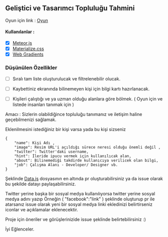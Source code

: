 

## Geliştici ve Tasarımcı Topluluğu Tahmini

Oyun için link : [Oyun](https://guess-community.herokuapp.com/)


#### Kullanılanlar :

- [x] [Meteor.js](meteor.com)
- [x] [Materialize.css](materializecss.com)
- [x] [Web Gradients](https://webgradients.com/)

### Düşünülen Özellikler

- [ ] Sıralı tam liste oluşturulucak ve filtrelenebilir olucak.

- [ ] Kaybettiniz ekranında bilinemeyen kişi için bilgi kartı hazırlanacak.

- [ ] Kişileri çalıştığı ve ya uzman olduğu alanlara göre bölmek. ( Oyun için ve listede insanları tanımak için )


Amacı : Sizlerin olabildiğince topluluğu tanımanız ve iletişim haline geçebilmenizi sağlamak.


Eklenilmesini istediğiniz bir kişi varsa yada bu kişi sizseniz

```
{
	"name": Kişi Adı ,
	"image": Resim URL'i açıldığı sürece neresi olduğu önemli değil ,
	"twitter": Twitter'daki username,
	"hint": İleride ipucu vermek için kullanılıcak alan,
	"about": Bilinemediği takdirde kullanıcıya verilicek olan bilgi,
	"job": Çalışma Alanı - Developer/ Designer vb.
}
```
Şeklinde [Data.js](https://github.com/Ketcap/Guess-Community/blob/master/imports/startup/server/data.js) dosyasının en altında pr oluşturabilirsiniz ya da issue olarak bu şekilde datayı paylaşabilirsiniz.

Twitter yerine başka bir sosyal medya kullanılıyorsa twitter yerine sosyal medya adını yazıp Örneğin ( "facebook":"link" ) şeklinde oluşturup pr ile atarsanız issue olarak yeni bir sosyal medya linki ekledinizi belirtirseniz iconlar ve açıklamalar eklenecektir.

Proje için öneriler ve görüşlerinizide issue şeklinde belirtebilirsiniz :)

İyi Eğlenceler.

